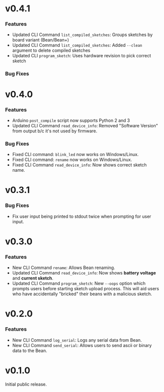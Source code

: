 # v0.4.1

### Features

* Updated CLI Command `list_compiled_sketches`: Groups sketches by board variant (Bean/Bean+)
* Updated CLI Command `list_compiled_sketches`: Added `--clean` argument to delete compiled sketches
* Updated CLI `program_sketch`: Uses hardware revision to pick correct sketch

### Bug Fixes



# v0.4.0

### Features

* Arduino `post_compile` script now supports Python 2 and 3
* Updated CLI Command `read_device_info`: Removed "Software Version" from output b/c it's not used by firmware.

### Bug Fixes

* Fixed CLI command: `blink_led` now works on Windows/Linux.
* Fixed CLI command: `rename` now works on Windows/Linux.
* Fixed CLI Command `read_device_info`: Now shows correct sketch name.


# v0.3.1

### Bug Fixes

* Fix user input being printed to stdout twice when prompting for user input.


# v0.3.0

### Features

* New CLI Command `rename`: Allows Bean renaming.
* Updated CLI Command `read_device_info`: Now shows **battery voltage** and **current sketch**.
* Updated CLI Command `program_sketch`: New `--oops` option which prompts users before starting sketch upload process. This will aid users who have accidentally "bricked" their beans with a malicious sketch.


# v0.2.0

### Features

* New CLI Command `log_serial`: Logs any serial data from Bean.
* New CLI Command `send_serial`: Allows users to send ascii or binary data to the Bean.

# v0.1.0

Initial public release.
